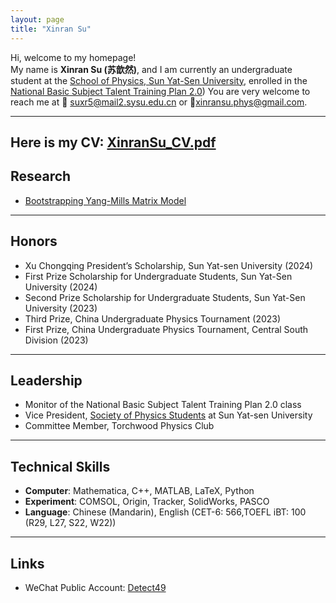 ```yaml
---
layout: page
title: "Xinran Su"
---
```


Hi, welcome to my homepage!  
My name is **Xinran Su (苏歆然)**, and I am currently an undergraduate student at the [School of Physics, Sun Yat-Sen University](https://spe.sysu.edu.cn/), enrolled in the [National Basic Subject Talent Training Plan 2.0](https://baike.baidu.com/item/%E5%9F%BA%E7%A1%80%E5%AD%A6%E7%A7%91%E6%8B%94%E5%B0%96%E5%AD%A6%E7%94%9F%E5%9F%B9%E5%85%BB%E8%AE%A1%E5%88%922.0%E5%9F%BA%E5%9C%B0/53704775?fr=aladdin))
You are very welcome to reach me at 📧 [suxr5@mail2.sysu.edu.cn](mailto:suxr5@mail2.sysu.edu.cn) or 📧[xinransu.phys@gmail.com](mailto:xinransu.phys@gmail.com).  

___
Here is my CV: [XinranSu_CV.pdf](XinranSu_CV.pdf)  
---

## Research
- [Bootstrapping Yang-Mills Matrix Model](https://xinransu1.github.io/XinranSu1/Research/)

---

## Honors
- Xu Chongqing President’s Scholarship, Sun Yat-sen University (2024)
- First Prize Scholarship for Undergraduate Students, Sun Yat-Sen University (2024)
- Second Prize Scholarship for Undergraduate Students, Sun Yat-Sen University (2023)  
- Third Prize, China Undergraduate Physics Tournament (2023)  
- First Prize, China Undergraduate Physics Tournament, Central South Division (2023)  

---

## Leadership
- Monitor of the National Basic Subject Talent Training Plan 2.0 class  
- Vice President, [Society of Physics Students](https://www.spsnational.org/)  at Sun Yat-sen University  
- Committee Member, Torchwood Physics Club  

---

## Technical Skills
- **Computer**: Mathematica, C++, MATLAB, LaTeX, Python  
- **Experiment**: COMSOL, Origin, Tracker, SolidWorks, PASCO  
- **Language**: Chinese (Mandarin), English (CET-6: 566,TOEFL iBT: 100 (R29, L27, S22, W22))  

---

## Links
- WeChat Public Account: [Detect49](https://mp.weixin.qq.com/s/H5k0KGaTL0kF8M8NYhq4Bg)  
